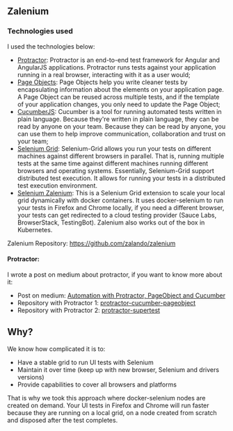 ## Zalenium 

### Technologies used

I used the technologies below:

* [Protractor](https://www.protractortest.org/#/): Protractor is an end-to-end test framework for Angular and AngularJS applications. Protractor runs tests against your application running in a real browser, interacting with it as a user would;
* [Page Objects](https://www.protractortest.org/#/page-objects): Page Objects help you write cleaner tests by encapsulating information about the elements on your application page. A Page Object can be reused across multiple tests, and if the template of your application changes, you only need to update the Page Object;
* [CucumberJS](https://github.com/cucumber/cucumber-js): Cucumber is a tool for running automated tests written in plain language. Because they're written in plain language, they can be read by anyone on your team. Because they can be read by anyone, you can use them to help improve communication, collaboration and trust on your team;
* [Selenium Grid](https://www.seleniumhq.org/docs/07_selenium_grid.jsp): Selenium-Grid allows you run your tests on different machines against different browsers in parallel. That is, running multiple tests at the same time against different machines running different browsers and operating systems. Essentially, Selenium-Grid support distributed test execution. It allows for running your tests in a distributed test execution environment.
* [Selenium Zalenium](https://opensource.zalando.com/zalenium/): This is a Selenium Grid extension to scale your local grid dynamically with docker containers. It uses docker-selenium to run your tests in Firefox and Chrome locally, if you need a different browser, your tests can get redirected to a cloud testing provider (Sauce Labs, BrowserStack, TestingBot). Zalenium also works out of the box in Kubernetes.

Zalenium Repository: https://github.com/zalando/zalenium

#### Protractor:

I wrote a post on medium about protractor, if you want to know more about it:

* Post on medium: [Automation with Protractor, PageObject and Cucumber](https://medium.com/@tuliobluz/automa%C3%A7%C3%A3o-com-protractor-pageobject-e-cucumber-122537179ab7)
* Repository with Protractor 1: [protractor-cucumber-pageobject](https://github.com/tuliobluz/protractor-cucumber-pageobject)
* Repository with Protractor 2: [protractor-supertest](https://github.com/tuliobluz/protractor-supertest)

## Why?

We know how complicated it is to:

* Have a stable grid to run UI tests with Selenium
* Maintain it over time (keep up with new browser, Selenium and drivers versions)
* Provide capabilities to cover all browsers and platforms

That is why we took this approach where docker-selenium nodes are created on demand. Your UI tests in Firefox and Chrome will run faster because they are running on a local grid, on a node created from scratch and disposed after the test completes.
